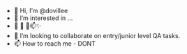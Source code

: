 - 👋 Hi, I’m @dovillee
- 👀 I’m interested in ...
- 🌱 👋 💞️📫✨
- 💞️ I’m looking to collaborate on entry/junior level QA tasks.
- 📫 How to reach me - DONT

<!---
dovillee/dovillee is a ✨ special ✨ repository because its `README.md` (this file) appears on your GitHub profile.
You can click the Preview link to take a look at your changes.
--->

